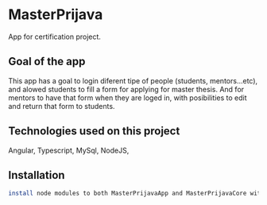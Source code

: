 # MasterPrijava

App for certification project.

## Goal of the app

This app has a goal to login diferent tipe of people (students, mentors...etc), and alowed students to fill a form for applying for master thesis.
And for mentors to have that form when they are loged in, with posibilities to edit and return that form to students.

## Technologies used on this project

Angular, Typescript, MySql, NodeJS, 

## Installation

```bash
install node modules to both MasterPrijavaApp and MasterPrijavaCore with npm install and bind database which is provided in dbSetup.sql
```
